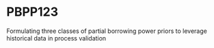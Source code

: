 # PBPP123
Formulating three classes of partial borrowing power priors to leverage historical data in process validation
